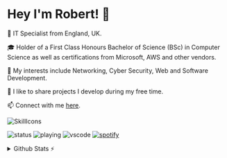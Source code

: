# Hey I'm Robert! 👋

💼 IT Specialist from England, UK.

🎓 Holder of a First Class Honours Bachelor of Science (BSc) in Computer Science as well as certifications from Microsoft, AWS and other vendors.

🔭 My interests include Networking, Cyber Security, Web and Software Development.

🐙 I like to share projects I develop during my free time.

📫 Connect with me [here](https://robsd.github.io).

![SkillIcons](https://skillicons.dev/icons?i=aws,ansible,apple,azure,bash,bootstrap,css,cloudflare,debian,discord,docker,firebase,flask,gcp,git,github,gmail,html,instagram,java,js,jquery,kali,linkedin,linux,md,mongodb,mysql,netlify,nginx,nodejs,notion,php,postman,powershell,py,raspberrypi,replit,twitter,ubuntu,vercel,vim,vscode,windows,wordpress)

![status](https://api.statusbadges.me/badge/status/172462402078507008?simple=true)
![playing](https://api.statusbadges.me/badge/playing/172462402078507008)
![vscode](https://api.statusbadges.me/badge/vscode/172462402078507008)
[![spotify](https://api.statusbadges.me/badge/spotify/172462402078507008)](https://api.statusbadges.me/openspotify/172462402078507008)

<details>
  
  <summary>Github Stats ⚡</summary>
  
  <a href="#">![Github stats](https://github-readme-stats.vercel.app/api?username=tandpfun&theme=dark&line_height=20)</a>
  <a href="#">![Top Langs](https://github-readme-stats.vercel.app/api/top-langs/?username=robsd&layout=compact&theme=dark&hide_border=true)</a>
</details>
